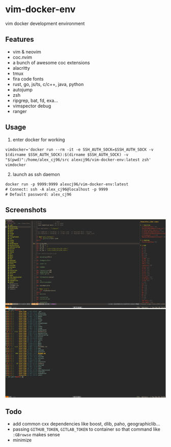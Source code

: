 # vim-docker-env

vim docker development environment

## Features

-   vim & neovim
-   coc.nvim
-   a bunch of awesome coc extensions
-   alacritty
-   tmux
-   fira code fonts
-   rust, go, js/ts, c/c++, java, python
-   autojump
-   zsh
-   ripgrep, bat, fd, exa...
-   vimspector debug
-   ranger

## Usage

1. enter docker for working

```
vimdocker='docker run --rm -it -e SSH_AUTH_SOCK=$SSH_AUTH_SOCK -v $(dirname $SSH_AUTH_SOCK):$(dirname $SSH_AUTH_SOCK) -v "$(pwd)":/home/alex_cj96/src alexcj96/vim-docker-env:latest zsh'
vimdocker
```

2. launch as ssh daemon

```
docker run -p 9999:9999 alexcj96/vim-docker-env:latest
# Connect: ssh -A alex_cj96@localhost -p 9999
# Default password: alex_cj96
```

## Screenshots

![vim](./images/vim.png)
![ls](./images/ls.png)

## Todo

-   add common cxx dependencies like boost, dlib, paho, geographiclib...
-   passing `GITHUB_TOKEN`, `GITLAB_TOKEN` to container so that command like `:GBrowse` makes sense
-   minimize
